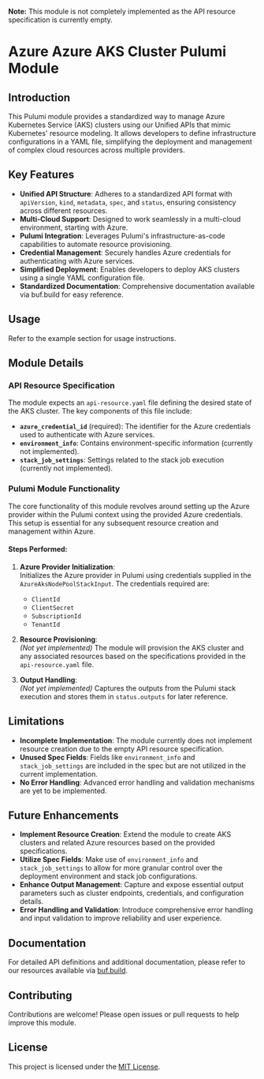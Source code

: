 **Note:** This module is not completely implemented as the API resource specification is currently empty.

# Azure Azure AKS Cluster Pulumi Module

## Introduction

This Pulumi module provides a standardized way to manage Azure Kubernetes Service (AKS) clusters using our Unified APIs that mimic Kubernetes' resource modeling. It allows developers to define infrastructure configurations in a YAML file, simplifying the deployment and management of complex cloud resources across multiple providers.

## Key Features

- **Unified API Structure**: Adheres to a standardized API format with `apiVersion`, `kind`, `metadata`, `spec`, and `status`, ensuring consistency across different resources.
- **Multi-Cloud Support**: Designed to work seamlessly in a multi-cloud environment, starting with Azure.
- **Pulumi Integration**: Leverages Pulumi's infrastructure-as-code capabilities to automate resource provisioning.
- **Credential Management**: Securely handles Azure credentials for authenticating with Azure services.
- **Simplified Deployment**: Enables developers to deploy AKS clusters using a single YAML configuration file.
- **Standardized Documentation**: Comprehensive documentation available via buf.build for easy reference.

## Usage

Refer to the example section for usage instructions.

## Module Details

### API Resource Specification

The module expects an `api-resource.yaml` file defining the desired state of the AKS cluster. The key components of this file include:

- **`azure_credential_id`** (required): The identifier for the Azure credentials used to authenticate with Azure services.
- **`environment_info`**: Contains environment-specific information (currently not implemented).
- **`stack_job_settings`**: Settings related to the stack job execution (currently not implemented).

### Pulumi Module Functionality

The core functionality of this module revolves around setting up the Azure provider within the Pulumi context using the provided Azure credentials. This setup is essential for any subsequent resource creation and management within Azure.

#### Steps Performed:

1. **Azure Provider Initialization**:  
   Initializes the Azure provider in Pulumi using credentials supplied in the `AzureAksNodePoolStackInput`. The credentials required are:

   - `ClientId`
   - `ClientSecret`
   - `SubscriptionId`
   - `TenantId`

2. **Resource Provisioning**:  
   *(Not yet implemented)* The module will provision the AKS cluster and any associated resources based on the specifications provided in the `api-resource.yaml` file.

3. **Output Handling**:  
   *(Not yet implemented)* Captures the outputs from the Pulumi stack execution and stores them in `status.outputs` for later reference.

## Limitations

- **Incomplete Implementation**: The module currently does not implement resource creation due to the empty API resource specification.
- **Unused Spec Fields**: Fields like `environment_info` and `stack_job_settings` are included in the spec but are not utilized in the current implementation.
- **No Error Handling**: Advanced error handling and validation mechanisms are yet to be implemented.

## Future Enhancements

- **Implement Resource Creation**: Extend the module to create AKS clusters and related Azure resources based on the provided specifications.
- **Utilize Spec Fields**: Make use of `environment_info` and `stack_job_settings` to allow for more granular control over the deployment environment and stack job configurations.
- **Enhance Output Management**: Capture and expose essential output parameters such as cluster endpoints, credentials, and configuration details.
- **Error Handling and Validation**: Introduce comprehensive error handling and input validation to improve reliability and user experience.

## Documentation

For detailed API definitions and additional documentation, please refer to our resources available via [buf.build](https://buf.build).

## Contributing

Contributions are welcome! Please open issues or pull requests to help improve this module.

## License

This project is licensed under the [MIT License](LICENSE).
